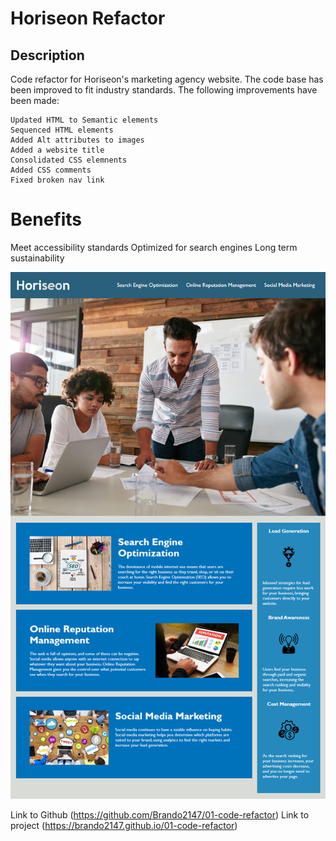 # Horiseon Refactor

 
## Description 

Code refactor for Horiseon's marketing agency website. The code base has been improved to fit industry standards.
The following improvements have been made:

```
Updated HTML to Semantic elements
Sequenced HTML elements
Added Alt attributes to images
Added a website title
Consolidated CSS elemnents 
Added CSS comments 
Fixed broken nav link
```

# Benefits 

Meet accessibility standards
Optimized for search engines
Long term sustainability



![](/assets/images/ReadMeImg.png)

Link to Github (https://github.com/Brando2147/01-code-refactor) 
Link to project (https://brando2147.github.io/01-code-refactor)









